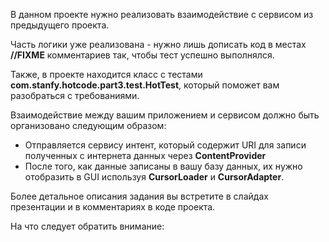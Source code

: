 В данном проекте нужно реализовать взаимодействие с сервисом из предыдущего проекта.

Часть логики уже реализована - нужно лишь дописать код в местах **//FIXME** комментариев так, чтобы тест успешно выполнялся.

Также, в проекте находится класс с тестами **com.stanfy.hotcode.part3.test.HotTest**, который поможет вам разобраться с требованиями.

Взаимодействие между вашим приложением и сервисом должно быть организовано следующим образом:

- Отправляется сервису интент, который содержит URI для записи полученных с интернета данных через **ContentProvider** 
- После того, как данные записаны в вашу базу данных, их нужно отобразить в GUI используя **CursorLoader** и **CursorAdapter**.

Более детальное описания задания вы встретите в слайдах презентации и в комментариях в коде проекта.

На что следует обратить внимание:
